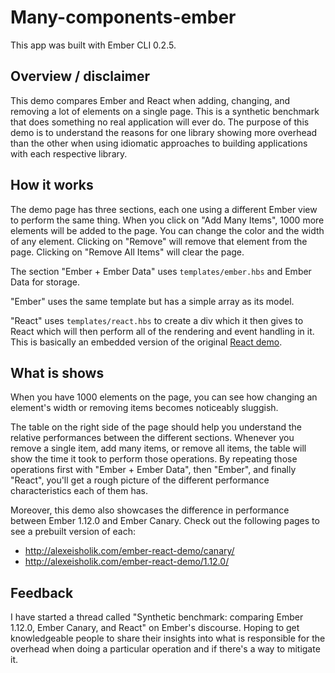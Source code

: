 # Many-components-ember

This app was built with Ember CLI 0.2.5.


## Overview / disclaimer

This demo compares Ember and React when adding, changing, and removing a lot of elements on a single
page. This is a synthetic benchmark that does something no real application will ever do. The
purpose of this demo is to understand the reasons for one library showing more overhead than the
other when using idiomatic approaches to building applications with each respective library.


## How it works

The demo page has three sections, each one using a different Ember view to perform the same thing.
When you click on "Add Many Items", 1000 more elements will be added to the page. You can change the
color and the width of any element. Clicking on "Remove" will remove that element from the page.
Clicking on "Remove All Items" will clear the page.

The section "Ember + Ember Data" uses `templates/ember.hbs` and Ember Data for storage.

"Ember" uses the same template but has a simple array as its model.

"React" uses `templates/react.hbs` to create a div which it then gives to React which will then
perform all of the rendering and event handling in it. This is basically an embedded version of the
original [React demo](http://binarymuse.github.io/react-primer/build/index.html?6).


## What is shows

When you have 1000 elements on the page, you can see how changing an element's width or removing
items becomes noticeably sluggish.

The table on the right side of the page should help you understand the relative performances between
the different sections. Whenever you remove a single item, add many items, or remove all items, the
table will show the time it took to perform those operations. By repeating those operations first
with "Ember + Ember Data", then "Ember", and finally "React", you'll get a rough picture of the
different performance characteristics each of them has.

Moreover, this demo also showcases the difference in performance between Ember 1.12.0 and Ember
Canary. Check out the following pages to see a prebuilt version of each:

  * http://alexeisholik.com/ember-react-demo/canary/
  * http://alexeisholik.com/ember-react-demo/1.12.0/


## Feedback

I have started a thread called "Synthetic benchmark: comparing Ember 1.12.0, Ember Canary, and
React" on  Ember's discourse. Hoping to get knowledgeable people to share their insights into what
is responsible for the overhead when doing a particular operation and if there's a way to mitigate
it.
